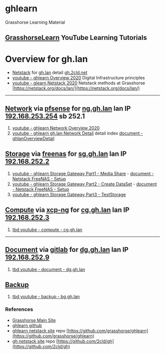 # ghlearn
Grasshorse Learning Material

## [GrasshorseLearn](https://www.youtube.com/channel/UCmsVjwDg8Qc6NQbsAuXeh5A) YouTube Learning Tutorials
# Overview for gh.lan
- [Netstack](https://netstack.org/docs) for [gh.lan](http://gh.lan) detail [gh.2cld.net](http://gh.2cld.net/)
- [youtube - ghlearn Overview 2020](https://youtu.be/NyJJvPpoafA) Digital Infrastructure principles
- [youtube - glearn Netstack 2020](https://youtu.be/fWCfG13xkaQ) Netstack methods at Grasshorse [https://netstack.org/docs/lan/](https://netstack.org/docs/lan/)

----

## [Network](https://netstack.org/docs/lan/network/) via [pfsense](https://pfsense.org) for [ng.gh.lan](http://ng.gh.lan) lan IP [192.168.253.254](http://192.168.253.254) sb 252.1
1. [youtube - ghlearn Network Overview 2020](https://youtu.be/INU3BqtyBZQ)
2. [youtube - ghlearn gh.lan Network Detail](https://youtu.be/HJzfB8MpkJg) detail index [document - ghlanOverviewDetail](http://gh.2cld.net/docs/pfsense/ghlanOverviewDetail)

## [Storage](https://netstack.org/docs/lan/storage/) via [freenas](https://freenas.org) for [sg.gh.lan](http://sg.gh.lan) lan IP [192.168.252.2](http://192.168.252.2)
1. [youtube - ghlearn Storage Gateway Part1 - Media Share](https://youtu.be/QW0eGZtrELs) - [document - Netstack FreeNAS - Setup](https://netstack.org/docs/lan/storage/freenas/setup)
2. [youtube - ghlearn Storage Gateway Part2 - Create DataSet](https://youtu.be/kt5hubC1tX0) - [document - Netstack FreeNAS - Setup](https://netstack.org/docs/lan/storage/freenas/setup)
3. [youtube - ghlearn Storage Gateway Part3 - TestStorage](https://youtu.be/i1UxlGZPs1c)

## [Compute](https://netstack.org/docs/lan/compute/) via [xcp-ng](https://xcp-ng.org) for [cg.gh.lan](http://cg.gh.lan) lan IP [192.168.252.3](http://192.168.252.3)
1. [tbd youtube - compute - cg.gh.lan]()

---

## [Document](https://netstack.org/docs/lan/document/) via [gitlab](gitlab.org) for [dg.gh.lan](http://dg.gh.lan) lan IP [192.168.252.9](http://192.168.252.9)
1. [tbd youtube - document - dg.gh.lan]()

## [Backup](https://netstack.org/docs/lan/backup/)
1. [tbd youtube - backup - bg.gh.lan]()

<!-- Grasshorse Learning youtube maintained by ghadmin - horseoff -->

### References
- [Grasshorse Main Site](https://www.grasshorse.com/)
- [ghlearn github](https://github.com/grasshorse/ghlearn)
- [ghlearn netstack site](http://ghlearn.2cld.net/) repo [https://github.com/grasshorse/ghlearn](https://github.com/grasshorse/ghlearn)
- [gh netstack site](http://gh.2cld.net/) repo [https://github.com/2cld/gh](https://github.com/2cld/gh)
<!-- ghlearn maintained by ghadmin - horseoff -->
<!-- gh maintained by admin - 2cld -->
